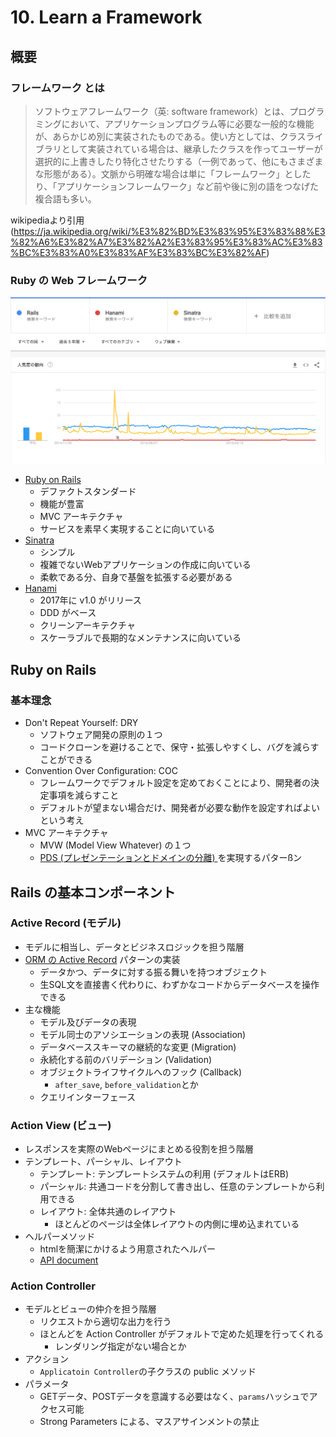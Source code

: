 # 10. Learn a Framework

## 概要

### フレームワーク とは

> ソフトウェアフレームワーク（英: software framework）とは、プログラミングにおいて、アプリケーションプログラム等に必要な一般的な機能が、あらかじめ別に実装されたものである。使い方としては、クラスライブラリとして実装されている場合は、継承したクラスを作ってユーザーが選択的に上書きしたり特化させたりする（一例であって、他にもさまざまな形態がある）。文脈から明確な場合は単に「フレームワーク」としたり、「アプリケーションフレームワーク」など前や後に別の語をつなげた複合語も多い。

wikipediaより引用 (https://ja.wikipedia.org/wiki/%E3%82%BD%E3%83%95%E3%83%88%E3%82%A6%E3%82%A7%E3%82%A2%E3%83%95%E3%83%AC%E3%83%BC%E3%83%A0%E3%83%AF%E3%83%BC%E3%82%AF)

### Ruby の Web フレームワーク

![](/backend-roadmap/images/google-trends.png)

- [Ruby on Rails](https://rubyonrails.org/)
  - デファクトスタンダード
  - 機能が豊富
  - MVC アーキテクチャ
  - サービスを素早く実現することに向いている
- [Sinatra](http://sinatrarb.com/intro-ja.html)
  - シンプル
  - 複雑でないWebアプリケーションの作成に向いている
  - 柔軟である分、自身で基盤を拡張する必要がある
- [Hanami](https://guides.hanamirb.org/)
  - 2017年に v1.0 がリリース
  - DDD がベース
  - クリーンアーキテクチャ
  - スケーラブルで長期的なメンテナンスに向いている

## Ruby on Rails

### 基本理念

- Don't Repeat Yourself: DRY
  - ソフトウェア開発の原則の１つ
  - コードクローンを避けることで、保守・拡張しやすくし、バグを減らすことができる
- Convention Over Configuration: COC
  - フレームワークでデフォルト設定を定めておくことにより、開発者の決定事項を減らすこと
  - デフォルトが望まない場合だけ、開発者が必要な動作を設定すればよいという考え
- MVC アーキテクチャ
  - MVW (Model View Whatever) の１つ
  - [PDS (プレゼンテーションとドメインの分離) ](http://bliki-ja.github.io/PresentationDomainSeparation/)を実現するパターßン

## Rails の基本コンポーネント

### Active Record (モデル)

- モデルに相当し、データとビジネスロジックを担う階層
- [ORM の Active Record](https://www.techscore.com/tech/Ruby/Rails/other/designpattern/1/) パターンの実装
  - データかつ、データに対する振る舞いを持つオブジェクト
  - 生SQL文を直接書く代わりに、わずかなコードからデータベースを操作できる
- 主な機能
  - モデル及びデータの表現
  - モデル同士のアソシエーションの表現 (Association)
  - データベーススキーマの継続的な変更 (Migration)
  - 永続化する前のバリデーション (Validation)
  - オブジェクトライフサイクルへのフック (Callback)
    - `after_save`, `before_validation`とか
  - クエリインターフェース

### Action View (ビュー)

- レスポンスを実際のWebページにまとめる役割を担う階層
- テンプレート、パーシャル、レイアウト
  - テンプレート: テンプレートシステムの利用 (デフォルトはERB)
  - パーシャル: 共通コードを分割して書き出し、任意のテンプレートから利用できる
  - レイアウト: 全体共通のレイアウト
    - ほとんどのページは全体レイアウトの内側に埋め込まれている
- ヘルパーメソッド
  - htmlを簡潔にかけるよう用意されたヘルパー
  - [API document](https://api.rubyonrails.org/classes/ActionView/Helpers.html)

### Action Controller

- モデルとビューの仲介を担う階層
  - リクエストから適切な出力を行う
  - ほとんどを Action Controller がデフォルトで定めた処理を行ってくれる
    - レンダリング指定がない場合とか
- アクション
  - `Applicatoin Controller`の子クラスの public メソッド
- パラメータ
  - GETデータ、POSTデータを意識する必要はなく、`params`ハッシュでアクセス可能
  - Strong Parameters による、マスアサインメントの禁止
